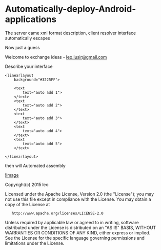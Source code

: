 # Automatically-deploy-Android-applications
The server came xml format description, client resolver interface automatically escapes

Now just a guess

Welcome to exchange ideas - leo.lusir@gmail.com

Describe your interface

```
<linearlayout
    background="#3225FF">

    <text
        text="auto add 1">
    </text>
    <text
        text="auto add 2">
    </text>
    <text
        text="auto add 3">
    </text>
    <text
        text="auto add 4">
    </text>
    <text
        text="auto add 5">
    </text>

</linearlayout>
```

then will Automated assembly

[!image](https://github.com/Leolusir/Automatically-deploy-Android-applications/blob/master/image/img.png)




Copyright(c) 2015 leo

Licensed under the Apache License, Version 2.0 (the "License");
you may not use this file except in compliance with the License.
You may obtain a copy of the License at

       http://www.apache.org/licenses/LICENSE-2.0

Unless required by applicable law or agreed to in writing, software
distributed under the License is distributed on an "AS IS" BASIS,
WITHOUT WARRANTIES OR CONDITIONS OF ANY KIND, either express or implied.
See the License for the specific language governing permissions and
limitations under the License.